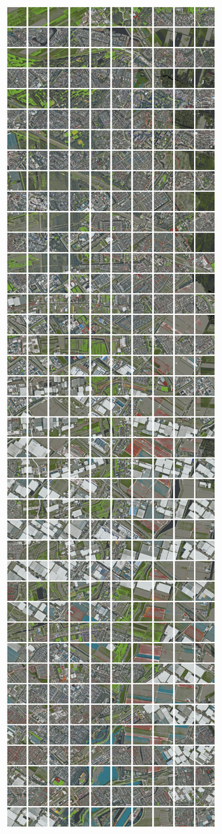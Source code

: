 <html>
<div>
<img src="https://github.com/HakkaTjakka/NL_TILE_MAP/blob/main/18/610/-1048/r.6100.-10480.png" height="44" width="44">
<img src="https://github.com/HakkaTjakka/NL_TILE_MAP/blob/main/18/610/-1048/r.6101.-10480.png" height="44" width="44">
<img src="https://github.com/HakkaTjakka/NL_TILE_MAP/blob/main/18/610/-1048/r.6102.-10480.png" height="44" width="44">
<img src="https://github.com/HakkaTjakka/NL_TILE_MAP/blob/main/18/610/-1048/r.6103.-10480.png" height="44" width="44">
<img src="https://github.com/HakkaTjakka/NL_TILE_MAP/blob/main/18/610/-1048/r.6104.-10480.png" height="44" width="44">
<img src="https://github.com/HakkaTjakka/NL_TILE_MAP/blob/main/18/610/-1048/r.6105.-10480.png" height="44" width="44">
<img src="https://github.com/HakkaTjakka/NL_TILE_MAP/blob/main/18/610/-1048/r.6106.-10480.png" height="44" width="44">
<img src="https://github.com/HakkaTjakka/NL_TILE_MAP/blob/main/18/610/-1048/r.6107.-10480.png" height="44" width="44">
<img src="https://github.com/HakkaTjakka/NL_TILE_MAP/blob/main/18/610/-1048/r.6108.-10480.png" height="44" width="44">
<img src="https://github.com/HakkaTjakka/NL_TILE_MAP/blob/main/18/610/-1048/r.6109.-10480.png" height="44" width="44">
<img src="https://github.com/HakkaTjakka/NL_TILE_MAP/blob/main/18/611/-1048/r.6110.-10480.png" height="44" width="44">
<img src="https://github.com/HakkaTjakka/NL_TILE_MAP/blob/main/18/611/-1048/r.6111.-10480.png" height="44" width="44">
<img src="https://github.com/HakkaTjakka/NL_TILE_MAP/blob/main/18/611/-1048/r.6112.-10480.png" height="44" width="44">
<img src="https://github.com/HakkaTjakka/NL_TILE_MAP/blob/main/18/611/-1048/r.6113.-10480.png" height="44" width="44">
<img src="https://github.com/HakkaTjakka/NL_TILE_MAP/blob/main/18/611/-1048/r.6114.-10480.png" height="44" width="44">
<img src="https://github.com/HakkaTjakka/NL_TILE_MAP/blob/main/18/611/-1048/r.6115.-10480.png" height="44" width="44">
<img src="https://github.com/HakkaTjakka/NL_TILE_MAP/blob/main/18/611/-1048/r.6116.-10480.png" height="44" width="44">
<img src="https://github.com/HakkaTjakka/NL_TILE_MAP/blob/main/18/611/-1048/r.6117.-10480.png" height="44" width="44">
<img src="https://github.com/HakkaTjakka/NL_TILE_MAP/blob/main/18/611/-1048/r.6118.-10480.png" height="44" width="44">
<img src="https://github.com/HakkaTjakka/NL_TILE_MAP/blob/main/18/611/-1048/r.6119.-10480.png" height="44" width="44">
<br>
<img src="https://github.com/HakkaTjakka/NL_TILE_MAP/blob/main/18/610/-1048/r.6100.-10479.png" height="44" width="44">
<img src="https://github.com/HakkaTjakka/NL_TILE_MAP/blob/main/18/610/-1048/r.6101.-10479.png" height="44" width="44">
<img src="https://github.com/HakkaTjakka/NL_TILE_MAP/blob/main/18/610/-1048/r.6102.-10479.png" height="44" width="44">
<img src="https://github.com/HakkaTjakka/NL_TILE_MAP/blob/main/18/610/-1048/r.6103.-10479.png" height="44" width="44">
<img src="https://github.com/HakkaTjakka/NL_TILE_MAP/blob/main/18/610/-1048/r.6104.-10479.png" height="44" width="44">
<img src="https://github.com/HakkaTjakka/NL_TILE_MAP/blob/main/18/610/-1048/r.6105.-10479.png" height="44" width="44">
<img src="https://github.com/HakkaTjakka/NL_TILE_MAP/blob/main/18/610/-1048/r.6106.-10479.png" height="44" width="44">
<img src="https://github.com/HakkaTjakka/NL_TILE_MAP/blob/main/18/610/-1048/r.6107.-10479.png" height="44" width="44">
<img src="https://github.com/HakkaTjakka/NL_TILE_MAP/blob/main/18/610/-1048/r.6108.-10479.png" height="44" width="44">
<img src="https://github.com/HakkaTjakka/NL_TILE_MAP/blob/main/18/610/-1048/r.6109.-10479.png" height="44" width="44">
<img src="https://github.com/HakkaTjakka/NL_TILE_MAP/blob/main/18/611/-1048/r.6110.-10479.png" height="44" width="44">
<img src="https://github.com/HakkaTjakka/NL_TILE_MAP/blob/main/18/611/-1048/r.6111.-10479.png" height="44" width="44">
<img src="https://github.com/HakkaTjakka/NL_TILE_MAP/blob/main/18/611/-1048/r.6112.-10479.png" height="44" width="44">
<img src="https://github.com/HakkaTjakka/NL_TILE_MAP/blob/main/18/611/-1048/r.6113.-10479.png" height="44" width="44">
<img src="https://github.com/HakkaTjakka/NL_TILE_MAP/blob/main/18/611/-1048/r.6114.-10479.png" height="44" width="44">
<img src="https://github.com/HakkaTjakka/NL_TILE_MAP/blob/main/18/611/-1048/r.6115.-10479.png" height="44" width="44">
<img src="https://github.com/HakkaTjakka/NL_TILE_MAP/blob/main/18/611/-1048/r.6116.-10479.png" height="44" width="44">
<img src="https://github.com/HakkaTjakka/NL_TILE_MAP/blob/main/18/611/-1048/r.6117.-10479.png" height="44" width="44">
<img src="https://github.com/HakkaTjakka/NL_TILE_MAP/blob/main/18/611/-1048/r.6118.-10479.png" height="44" width="44">
<img src="https://github.com/HakkaTjakka/NL_TILE_MAP/blob/main/18/611/-1048/r.6119.-10479.png" height="44" width="44">
<br>
<img src="https://github.com/HakkaTjakka/NL_TILE_MAP/blob/main/18/610/-1048/r.6100.-10478.png" height="44" width="44">
<img src="https://github.com/HakkaTjakka/NL_TILE_MAP/blob/main/18/610/-1048/r.6101.-10478.png" height="44" width="44">
<img src="https://github.com/HakkaTjakka/NL_TILE_MAP/blob/main/18/610/-1048/r.6102.-10478.png" height="44" width="44">
<img src="https://github.com/HakkaTjakka/NL_TILE_MAP/blob/main/18/610/-1048/r.6103.-10478.png" height="44" width="44">
<img src="https://github.com/HakkaTjakka/NL_TILE_MAP/blob/main/18/610/-1048/r.6104.-10478.png" height="44" width="44">
<img src="https://github.com/HakkaTjakka/NL_TILE_MAP/blob/main/18/610/-1048/r.6105.-10478.png" height="44" width="44">
<img src="https://github.com/HakkaTjakka/NL_TILE_MAP/blob/main/18/610/-1048/r.6106.-10478.png" height="44" width="44">
<img src="https://github.com/HakkaTjakka/NL_TILE_MAP/blob/main/18/610/-1048/r.6107.-10478.png" height="44" width="44">
<img src="https://github.com/HakkaTjakka/NL_TILE_MAP/blob/main/18/610/-1048/r.6108.-10478.png" height="44" width="44">
<img src="https://github.com/HakkaTjakka/NL_TILE_MAP/blob/main/18/610/-1048/r.6109.-10478.png" height="44" width="44">
<img src="https://github.com/HakkaTjakka/NL_TILE_MAP/blob/main/18/611/-1048/r.6110.-10478.png" height="44" width="44">
<img src="https://github.com/HakkaTjakka/NL_TILE_MAP/blob/main/18/611/-1048/r.6111.-10478.png" height="44" width="44">
<img src="https://github.com/HakkaTjakka/NL_TILE_MAP/blob/main/18/611/-1048/r.6112.-10478.png" height="44" width="44">
<img src="https://github.com/HakkaTjakka/NL_TILE_MAP/blob/main/18/611/-1048/r.6113.-10478.png" height="44" width="44">
<img src="https://github.com/HakkaTjakka/NL_TILE_MAP/blob/main/18/611/-1048/r.6114.-10478.png" height="44" width="44">
<img src="https://github.com/HakkaTjakka/NL_TILE_MAP/blob/main/18/611/-1048/r.6115.-10478.png" height="44" width="44">
<img src="https://github.com/HakkaTjakka/NL_TILE_MAP/blob/main/18/611/-1048/r.6116.-10478.png" height="44" width="44">
<img src="https://github.com/HakkaTjakka/NL_TILE_MAP/blob/main/18/611/-1048/r.6117.-10478.png" height="44" width="44">
<img src="https://github.com/HakkaTjakka/NL_TILE_MAP/blob/main/18/611/-1048/r.6118.-10478.png" height="44" width="44">
<img src="https://github.com/HakkaTjakka/NL_TILE_MAP/blob/main/18/611/-1048/r.6119.-10478.png" height="44" width="44">
<br>
<img src="https://github.com/HakkaTjakka/NL_TILE_MAP/blob/main/18/610/-1048/r.6100.-10477.png" height="44" width="44">
<img src="https://github.com/HakkaTjakka/NL_TILE_MAP/blob/main/18/610/-1048/r.6101.-10477.png" height="44" width="44">
<img src="https://github.com/HakkaTjakka/NL_TILE_MAP/blob/main/18/610/-1048/r.6102.-10477.png" height="44" width="44">
<img src="https://github.com/HakkaTjakka/NL_TILE_MAP/blob/main/18/610/-1048/r.6103.-10477.png" height="44" width="44">
<img src="https://github.com/HakkaTjakka/NL_TILE_MAP/blob/main/18/610/-1048/r.6104.-10477.png" height="44" width="44">
<img src="https://github.com/HakkaTjakka/NL_TILE_MAP/blob/main/18/610/-1048/r.6105.-10477.png" height="44" width="44">
<img src="https://github.com/HakkaTjakka/NL_TILE_MAP/blob/main/18/610/-1048/r.6106.-10477.png" height="44" width="44">
<img src="https://github.com/HakkaTjakka/NL_TILE_MAP/blob/main/18/610/-1048/r.6107.-10477.png" height="44" width="44">
<img src="https://github.com/HakkaTjakka/NL_TILE_MAP/blob/main/18/610/-1048/r.6108.-10477.png" height="44" width="44">
<img src="https://github.com/HakkaTjakka/NL_TILE_MAP/blob/main/18/610/-1048/r.6109.-10477.png" height="44" width="44">
<img src="https://github.com/HakkaTjakka/NL_TILE_MAP/blob/main/18/611/-1048/r.6110.-10477.png" height="44" width="44">
<img src="https://github.com/HakkaTjakka/NL_TILE_MAP/blob/main/18/611/-1048/r.6111.-10477.png" height="44" width="44">
<img src="https://github.com/HakkaTjakka/NL_TILE_MAP/blob/main/18/611/-1048/r.6112.-10477.png" height="44" width="44">
<img src="https://github.com/HakkaTjakka/NL_TILE_MAP/blob/main/18/611/-1048/r.6113.-10477.png" height="44" width="44">
<img src="https://github.com/HakkaTjakka/NL_TILE_MAP/blob/main/18/611/-1048/r.6114.-10477.png" height="44" width="44">
<img src="https://github.com/HakkaTjakka/NL_TILE_MAP/blob/main/18/611/-1048/r.6115.-10477.png" height="44" width="44">
<img src="https://github.com/HakkaTjakka/NL_TILE_MAP/blob/main/18/611/-1048/r.6116.-10477.png" height="44" width="44">
<img src="https://github.com/HakkaTjakka/NL_TILE_MAP/blob/main/18/611/-1048/r.6117.-10477.png" height="44" width="44">
<img src="https://github.com/HakkaTjakka/NL_TILE_MAP/blob/main/18/611/-1048/r.6118.-10477.png" height="44" width="44">
<img src="https://github.com/HakkaTjakka/NL_TILE_MAP/blob/main/18/611/-1048/r.6119.-10477.png" height="44" width="44">
<br>
<img src="https://github.com/HakkaTjakka/NL_TILE_MAP/blob/main/18/610/-1048/r.6100.-10476.png" height="44" width="44">
<img src="https://github.com/HakkaTjakka/NL_TILE_MAP/blob/main/18/610/-1048/r.6101.-10476.png" height="44" width="44">
<img src="https://github.com/HakkaTjakka/NL_TILE_MAP/blob/main/18/610/-1048/r.6102.-10476.png" height="44" width="44">
<img src="https://github.com/HakkaTjakka/NL_TILE_MAP/blob/main/18/610/-1048/r.6103.-10476.png" height="44" width="44">
<img src="https://github.com/HakkaTjakka/NL_TILE_MAP/blob/main/18/610/-1048/r.6104.-10476.png" height="44" width="44">
<img src="https://github.com/HakkaTjakka/NL_TILE_MAP/blob/main/18/610/-1048/r.6105.-10476.png" height="44" width="44">
<img src="https://github.com/HakkaTjakka/NL_TILE_MAP/blob/main/18/610/-1048/r.6106.-10476.png" height="44" width="44">
<img src="https://github.com/HakkaTjakka/NL_TILE_MAP/blob/main/18/610/-1048/r.6107.-10476.png" height="44" width="44">
<img src="https://github.com/HakkaTjakka/NL_TILE_MAP/blob/main/18/610/-1048/r.6108.-10476.png" height="44" width="44">
<img src="https://github.com/HakkaTjakka/NL_TILE_MAP/blob/main/18/610/-1048/r.6109.-10476.png" height="44" width="44">
<img src="https://github.com/HakkaTjakka/NL_TILE_MAP/blob/main/18/611/-1048/r.6110.-10476.png" height="44" width="44">
<img src="https://github.com/HakkaTjakka/NL_TILE_MAP/blob/main/18/611/-1048/r.6111.-10476.png" height="44" width="44">
<img src="https://github.com/HakkaTjakka/NL_TILE_MAP/blob/main/18/611/-1048/r.6112.-10476.png" height="44" width="44">
<img src="https://github.com/HakkaTjakka/NL_TILE_MAP/blob/main/18/611/-1048/r.6113.-10476.png" height="44" width="44">
<img src="https://github.com/HakkaTjakka/NL_TILE_MAP/blob/main/18/611/-1048/r.6114.-10476.png" height="44" width="44">
<img src="https://github.com/HakkaTjakka/NL_TILE_MAP/blob/main/18/611/-1048/r.6115.-10476.png" height="44" width="44">
<img src="https://github.com/HakkaTjakka/NL_TILE_MAP/blob/main/18/611/-1048/r.6116.-10476.png" height="44" width="44">
<img src="https://github.com/HakkaTjakka/NL_TILE_MAP/blob/main/18/611/-1048/r.6117.-10476.png" height="44" width="44">
<img src="https://github.com/HakkaTjakka/NL_TILE_MAP/blob/main/18/611/-1048/r.6118.-10476.png" height="44" width="44">
<img src="https://github.com/HakkaTjakka/NL_TILE_MAP/blob/main/18/611/-1048/r.6119.-10476.png" height="44" width="44">
<br>
<img src="https://github.com/HakkaTjakka/NL_TILE_MAP/blob/main/18/610/-1048/r.6100.-10475.png" height="44" width="44">
<img src="https://github.com/HakkaTjakka/NL_TILE_MAP/blob/main/18/610/-1048/r.6101.-10475.png" height="44" width="44">
<img src="https://github.com/HakkaTjakka/NL_TILE_MAP/blob/main/18/610/-1048/r.6102.-10475.png" height="44" width="44">
<img src="https://github.com/HakkaTjakka/NL_TILE_MAP/blob/main/18/610/-1048/r.6103.-10475.png" height="44" width="44">
<img src="https://github.com/HakkaTjakka/NL_TILE_MAP/blob/main/18/610/-1048/r.6104.-10475.png" height="44" width="44">
<img src="https://github.com/HakkaTjakka/NL_TILE_MAP/blob/main/18/610/-1048/r.6105.-10475.png" height="44" width="44">
<img src="https://github.com/HakkaTjakka/NL_TILE_MAP/blob/main/18/610/-1048/r.6106.-10475.png" height="44" width="44">
<img src="https://github.com/HakkaTjakka/NL_TILE_MAP/blob/main/18/610/-1048/r.6107.-10475.png" height="44" width="44">
<img src="https://github.com/HakkaTjakka/NL_TILE_MAP/blob/main/18/610/-1048/r.6108.-10475.png" height="44" width="44">
<img src="https://github.com/HakkaTjakka/NL_TILE_MAP/blob/main/18/610/-1048/r.6109.-10475.png" height="44" width="44">
<img src="https://github.com/HakkaTjakka/NL_TILE_MAP/blob/main/18/611/-1048/r.6110.-10475.png" height="44" width="44">
<img src="https://github.com/HakkaTjakka/NL_TILE_MAP/blob/main/18/611/-1048/r.6111.-10475.png" height="44" width="44">
<img src="https://github.com/HakkaTjakka/NL_TILE_MAP/blob/main/18/611/-1048/r.6112.-10475.png" height="44" width="44">
<img src="https://github.com/HakkaTjakka/NL_TILE_MAP/blob/main/18/611/-1048/r.6113.-10475.png" height="44" width="44">
<img src="https://github.com/HakkaTjakka/NL_TILE_MAP/blob/main/18/611/-1048/r.6114.-10475.png" height="44" width="44">
<img src="https://github.com/HakkaTjakka/NL_TILE_MAP/blob/main/18/611/-1048/r.6115.-10475.png" height="44" width="44">
<img src="https://github.com/HakkaTjakka/NL_TILE_MAP/blob/main/18/611/-1048/r.6116.-10475.png" height="44" width="44">
<img src="https://github.com/HakkaTjakka/NL_TILE_MAP/blob/main/18/611/-1048/r.6117.-10475.png" height="44" width="44">
<img src="https://github.com/HakkaTjakka/NL_TILE_MAP/blob/main/18/611/-1048/r.6118.-10475.png" height="44" width="44">
<img src="https://github.com/HakkaTjakka/NL_TILE_MAP/blob/main/18/611/-1048/r.6119.-10475.png" height="44" width="44">
<br>
<img src="https://github.com/HakkaTjakka/NL_TILE_MAP/blob/main/18/610/-1048/r.6100.-10474.png" height="44" width="44">
<img src="https://github.com/HakkaTjakka/NL_TILE_MAP/blob/main/18/610/-1048/r.6101.-10474.png" height="44" width="44">
<img src="https://github.com/HakkaTjakka/NL_TILE_MAP/blob/main/18/610/-1048/r.6102.-10474.png" height="44" width="44">
<img src="https://github.com/HakkaTjakka/NL_TILE_MAP/blob/main/18/610/-1048/r.6103.-10474.png" height="44" width="44">
<img src="https://github.com/HakkaTjakka/NL_TILE_MAP/blob/main/18/610/-1048/r.6104.-10474.png" height="44" width="44">
<img src="https://github.com/HakkaTjakka/NL_TILE_MAP/blob/main/18/610/-1048/r.6105.-10474.png" height="44" width="44">
<img src="https://github.com/HakkaTjakka/NL_TILE_MAP/blob/main/18/610/-1048/r.6106.-10474.png" height="44" width="44">
<img src="https://github.com/HakkaTjakka/NL_TILE_MAP/blob/main/18/610/-1048/r.6107.-10474.png" height="44" width="44">
<img src="https://github.com/HakkaTjakka/NL_TILE_MAP/blob/main/18/610/-1048/r.6108.-10474.png" height="44" width="44">
<img src="https://github.com/HakkaTjakka/NL_TILE_MAP/blob/main/18/610/-1048/r.6109.-10474.png" height="44" width="44">
<img src="https://github.com/HakkaTjakka/NL_TILE_MAP/blob/main/18/611/-1048/r.6110.-10474.png" height="44" width="44">
<img src="https://github.com/HakkaTjakka/NL_TILE_MAP/blob/main/18/611/-1048/r.6111.-10474.png" height="44" width="44">
<img src="https://github.com/HakkaTjakka/NL_TILE_MAP/blob/main/18/611/-1048/r.6112.-10474.png" height="44" width="44">
<img src="https://github.com/HakkaTjakka/NL_TILE_MAP/blob/main/18/611/-1048/r.6113.-10474.png" height="44" width="44">
<img src="https://github.com/HakkaTjakka/NL_TILE_MAP/blob/main/18/611/-1048/r.6114.-10474.png" height="44" width="44">
<img src="https://github.com/HakkaTjakka/NL_TILE_MAP/blob/main/18/611/-1048/r.6115.-10474.png" height="44" width="44">
<img src="https://github.com/HakkaTjakka/NL_TILE_MAP/blob/main/18/611/-1048/r.6116.-10474.png" height="44" width="44">
<img src="https://github.com/HakkaTjakka/NL_TILE_MAP/blob/main/18/611/-1048/r.6117.-10474.png" height="44" width="44">
<img src="https://github.com/HakkaTjakka/NL_TILE_MAP/blob/main/18/611/-1048/r.6118.-10474.png" height="44" width="44">
<img src="https://github.com/HakkaTjakka/NL_TILE_MAP/blob/main/18/611/-1048/r.6119.-10474.png" height="44" width="44">
<br>
<img src="https://github.com/HakkaTjakka/NL_TILE_MAP/blob/main/18/610/-1048/r.6100.-10473.png" height="44" width="44">
<img src="https://github.com/HakkaTjakka/NL_TILE_MAP/blob/main/18/610/-1048/r.6101.-10473.png" height="44" width="44">
<img src="https://github.com/HakkaTjakka/NL_TILE_MAP/blob/main/18/610/-1048/r.6102.-10473.png" height="44" width="44">
<img src="https://github.com/HakkaTjakka/NL_TILE_MAP/blob/main/18/610/-1048/r.6103.-10473.png" height="44" width="44">
<img src="https://github.com/HakkaTjakka/NL_TILE_MAP/blob/main/18/610/-1048/r.6104.-10473.png" height="44" width="44">
<img src="https://github.com/HakkaTjakka/NL_TILE_MAP/blob/main/18/610/-1048/r.6105.-10473.png" height="44" width="44">
<img src="https://github.com/HakkaTjakka/NL_TILE_MAP/blob/main/18/610/-1048/r.6106.-10473.png" height="44" width="44">
<img src="https://github.com/HakkaTjakka/NL_TILE_MAP/blob/main/18/610/-1048/r.6107.-10473.png" height="44" width="44">
<img src="https://github.com/HakkaTjakka/NL_TILE_MAP/blob/main/18/610/-1048/r.6108.-10473.png" height="44" width="44">
<img src="https://github.com/HakkaTjakka/NL_TILE_MAP/blob/main/18/610/-1048/r.6109.-10473.png" height="44" width="44">
<img src="https://github.com/HakkaTjakka/NL_TILE_MAP/blob/main/18/611/-1048/r.6110.-10473.png" height="44" width="44">
<img src="https://github.com/HakkaTjakka/NL_TILE_MAP/blob/main/18/611/-1048/r.6111.-10473.png" height="44" width="44">
<img src="https://github.com/HakkaTjakka/NL_TILE_MAP/blob/main/18/611/-1048/r.6112.-10473.png" height="44" width="44">
<img src="https://github.com/HakkaTjakka/NL_TILE_MAP/blob/main/18/611/-1048/r.6113.-10473.png" height="44" width="44">
<img src="https://github.com/HakkaTjakka/NL_TILE_MAP/blob/main/18/611/-1048/r.6114.-10473.png" height="44" width="44">
<img src="https://github.com/HakkaTjakka/NL_TILE_MAP/blob/main/18/611/-1048/r.6115.-10473.png" height="44" width="44">
<img src="https://github.com/HakkaTjakka/NL_TILE_MAP/blob/main/18/611/-1048/r.6116.-10473.png" height="44" width="44">
<img src="https://github.com/HakkaTjakka/NL_TILE_MAP/blob/main/18/611/-1048/r.6117.-10473.png" height="44" width="44">
<img src="https://github.com/HakkaTjakka/NL_TILE_MAP/blob/main/18/611/-1048/r.6118.-10473.png" height="44" width="44">
<img src="https://github.com/HakkaTjakka/NL_TILE_MAP/blob/main/18/611/-1048/r.6119.-10473.png" height="44" width="44">
<br>
<img src="https://github.com/HakkaTjakka/NL_TILE_MAP/blob/main/18/610/-1048/r.6100.-10472.png" height="44" width="44">
<img src="https://github.com/HakkaTjakka/NL_TILE_MAP/blob/main/18/610/-1048/r.6101.-10472.png" height="44" width="44">
<img src="https://github.com/HakkaTjakka/NL_TILE_MAP/blob/main/18/610/-1048/r.6102.-10472.png" height="44" width="44">
<img src="https://github.com/HakkaTjakka/NL_TILE_MAP/blob/main/18/610/-1048/r.6103.-10472.png" height="44" width="44">
<img src="https://github.com/HakkaTjakka/NL_TILE_MAP/blob/main/18/610/-1048/r.6104.-10472.png" height="44" width="44">
<img src="https://github.com/HakkaTjakka/NL_TILE_MAP/blob/main/18/610/-1048/r.6105.-10472.png" height="44" width="44">
<img src="https://github.com/HakkaTjakka/NL_TILE_MAP/blob/main/18/610/-1048/r.6106.-10472.png" height="44" width="44">
<img src="https://github.com/HakkaTjakka/NL_TILE_MAP/blob/main/18/610/-1048/r.6107.-10472.png" height="44" width="44">
<img src="https://github.com/HakkaTjakka/NL_TILE_MAP/blob/main/18/610/-1048/r.6108.-10472.png" height="44" width="44">
<img src="https://github.com/HakkaTjakka/NL_TILE_MAP/blob/main/18/610/-1048/r.6109.-10472.png" height="44" width="44">
<img src="https://github.com/HakkaTjakka/NL_TILE_MAP/blob/main/18/611/-1048/r.6110.-10472.png" height="44" width="44">
<img src="https://github.com/HakkaTjakka/NL_TILE_MAP/blob/main/18/611/-1048/r.6111.-10472.png" height="44" width="44">
<img src="https://github.com/HakkaTjakka/NL_TILE_MAP/blob/main/18/611/-1048/r.6112.-10472.png" height="44" width="44">
<img src="https://github.com/HakkaTjakka/NL_TILE_MAP/blob/main/18/611/-1048/r.6113.-10472.png" height="44" width="44">
<img src="https://github.com/HakkaTjakka/NL_TILE_MAP/blob/main/18/611/-1048/r.6114.-10472.png" height="44" width="44">
<img src="https://github.com/HakkaTjakka/NL_TILE_MAP/blob/main/18/611/-1048/r.6115.-10472.png" height="44" width="44">
<img src="https://github.com/HakkaTjakka/NL_TILE_MAP/blob/main/18/611/-1048/r.6116.-10472.png" height="44" width="44">
<img src="https://github.com/HakkaTjakka/NL_TILE_MAP/blob/main/18/611/-1048/r.6117.-10472.png" height="44" width="44">
<img src="https://github.com/HakkaTjakka/NL_TILE_MAP/blob/main/18/611/-1048/r.6118.-10472.png" height="44" width="44">
<img src="https://github.com/HakkaTjakka/NL_TILE_MAP/blob/main/18/611/-1048/r.6119.-10472.png" height="44" width="44">
<br>
<img src="https://github.com/HakkaTjakka/NL_TILE_MAP/blob/main/18/610/-1048/r.6100.-10471.png" height="44" width="44">
<img src="https://github.com/HakkaTjakka/NL_TILE_MAP/blob/main/18/610/-1048/r.6101.-10471.png" height="44" width="44">
<img src="https://github.com/HakkaTjakka/NL_TILE_MAP/blob/main/18/610/-1048/r.6102.-10471.png" height="44" width="44">
<img src="https://github.com/HakkaTjakka/NL_TILE_MAP/blob/main/18/610/-1048/r.6103.-10471.png" height="44" width="44">
<img src="https://github.com/HakkaTjakka/NL_TILE_MAP/blob/main/18/610/-1048/r.6104.-10471.png" height="44" width="44">
<img src="https://github.com/HakkaTjakka/NL_TILE_MAP/blob/main/18/610/-1048/r.6105.-10471.png" height="44" width="44">
<img src="https://github.com/HakkaTjakka/NL_TILE_MAP/blob/main/18/610/-1048/r.6106.-10471.png" height="44" width="44">
<img src="https://github.com/HakkaTjakka/NL_TILE_MAP/blob/main/18/610/-1048/r.6107.-10471.png" height="44" width="44">
<img src="https://github.com/HakkaTjakka/NL_TILE_MAP/blob/main/18/610/-1048/r.6108.-10471.png" height="44" width="44">
<img src="https://github.com/HakkaTjakka/NL_TILE_MAP/blob/main/18/610/-1048/r.6109.-10471.png" height="44" width="44">
<img src="https://github.com/HakkaTjakka/NL_TILE_MAP/blob/main/18/611/-1048/r.6110.-10471.png" height="44" width="44">
<img src="https://github.com/HakkaTjakka/NL_TILE_MAP/blob/main/18/611/-1048/r.6111.-10471.png" height="44" width="44">
<img src="https://github.com/HakkaTjakka/NL_TILE_MAP/blob/main/18/611/-1048/r.6112.-10471.png" height="44" width="44">
<img src="https://github.com/HakkaTjakka/NL_TILE_MAP/blob/main/18/611/-1048/r.6113.-10471.png" height="44" width="44">
<img src="https://github.com/HakkaTjakka/NL_TILE_MAP/blob/main/18/611/-1048/r.6114.-10471.png" height="44" width="44">
<img src="https://github.com/HakkaTjakka/NL_TILE_MAP/blob/main/18/611/-1048/r.6115.-10471.png" height="44" width="44">
<img src="https://github.com/HakkaTjakka/NL_TILE_MAP/blob/main/18/611/-1048/r.6116.-10471.png" height="44" width="44">
<img src="https://github.com/HakkaTjakka/NL_TILE_MAP/blob/main/18/611/-1048/r.6117.-10471.png" height="44" width="44">
<img src="https://github.com/HakkaTjakka/NL_TILE_MAP/blob/main/18/611/-1048/r.6118.-10471.png" height="44" width="44">
<img src="https://github.com/HakkaTjakka/NL_TILE_MAP/blob/main/18/611/-1048/r.6119.-10471.png" height="44" width="44">
<br>
<img src="https://github.com/HakkaTjakka/NL_TILE_MAP/blob/main/18/610/-1047/r.6100.-10470.png" height="44" width="44">
<img src="https://github.com/HakkaTjakka/NL_TILE_MAP/blob/main/18/610/-1047/r.6101.-10470.png" height="44" width="44">
<img src="https://github.com/HakkaTjakka/NL_TILE_MAP/blob/main/18/610/-1047/r.6102.-10470.png" height="44" width="44">
<img src="https://github.com/HakkaTjakka/NL_TILE_MAP/blob/main/18/610/-1047/r.6103.-10470.png" height="44" width="44">
<img src="https://github.com/HakkaTjakka/NL_TILE_MAP/blob/main/18/610/-1047/r.6104.-10470.png" height="44" width="44">
<img src="https://github.com/HakkaTjakka/NL_TILE_MAP/blob/main/18/610/-1047/r.6105.-10470.png" height="44" width="44">
<img src="https://github.com/HakkaTjakka/NL_TILE_MAP/blob/main/18/610/-1047/r.6106.-10470.png" height="44" width="44">
<img src="https://github.com/HakkaTjakka/NL_TILE_MAP/blob/main/18/610/-1047/r.6107.-10470.png" height="44" width="44">
<img src="https://github.com/HakkaTjakka/NL_TILE_MAP/blob/main/18/610/-1047/r.6108.-10470.png" height="44" width="44">
<img src="https://github.com/HakkaTjakka/NL_TILE_MAP/blob/main/18/610/-1047/r.6109.-10470.png" height="44" width="44">
<img src="https://github.com/HakkaTjakka/NL_TILE_MAP/blob/main/18/611/-1047/r.6110.-10470.png" height="44" width="44">
<img src="https://github.com/HakkaTjakka/NL_TILE_MAP/blob/main/18/611/-1047/r.6111.-10470.png" height="44" width="44">
<img src="https://github.com/HakkaTjakka/NL_TILE_MAP/blob/main/18/611/-1047/r.6112.-10470.png" height="44" width="44">
<img src="https://github.com/HakkaTjakka/NL_TILE_MAP/blob/main/18/611/-1047/r.6113.-10470.png" height="44" width="44">
<img src="https://github.com/HakkaTjakka/NL_TILE_MAP/blob/main/18/611/-1047/r.6114.-10470.png" height="44" width="44">
<img src="https://github.com/HakkaTjakka/NL_TILE_MAP/blob/main/18/611/-1047/r.6115.-10470.png" height="44" width="44">
<img src="https://github.com/HakkaTjakka/NL_TILE_MAP/blob/main/18/611/-1047/r.6116.-10470.png" height="44" width="44">
<img src="https://github.com/HakkaTjakka/NL_TILE_MAP/blob/main/18/611/-1047/r.6117.-10470.png" height="44" width="44">
<img src="https://github.com/HakkaTjakka/NL_TILE_MAP/blob/main/18/611/-1047/r.6118.-10470.png" height="44" width="44">
<img src="https://github.com/HakkaTjakka/NL_TILE_MAP/blob/main/18/611/-1047/r.6119.-10470.png" height="44" width="44">
<br>
<img src="https://github.com/HakkaTjakka/NL_TILE_MAP/blob/main/18/610/-1047/r.6100.-10469.png" height="44" width="44">
<img src="https://github.com/HakkaTjakka/NL_TILE_MAP/blob/main/18/610/-1047/r.6101.-10469.png" height="44" width="44">
<img src="https://github.com/HakkaTjakka/NL_TILE_MAP/blob/main/18/610/-1047/r.6102.-10469.png" height="44" width="44">
<img src="https://github.com/HakkaTjakka/NL_TILE_MAP/blob/main/18/610/-1047/r.6103.-10469.png" height="44" width="44">
<img src="https://github.com/HakkaTjakka/NL_TILE_MAP/blob/main/18/610/-1047/r.6104.-10469.png" height="44" width="44">
<img src="https://github.com/HakkaTjakka/NL_TILE_MAP/blob/main/18/610/-1047/r.6105.-10469.png" height="44" width="44">
<img src="https://github.com/HakkaTjakka/NL_TILE_MAP/blob/main/18/610/-1047/r.6106.-10469.png" height="44" width="44">
<img src="https://github.com/HakkaTjakka/NL_TILE_MAP/blob/main/18/610/-1047/r.6107.-10469.png" height="44" width="44">
<img src="https://github.com/HakkaTjakka/NL_TILE_MAP/blob/main/18/610/-1047/r.6108.-10469.png" height="44" width="44">
<img src="https://github.com/HakkaTjakka/NL_TILE_MAP/blob/main/18/610/-1047/r.6109.-10469.png" height="44" width="44">
<img src="https://github.com/HakkaTjakka/NL_TILE_MAP/blob/main/18/611/-1047/r.6110.-10469.png" height="44" width="44">
<img src="https://github.com/HakkaTjakka/NL_TILE_MAP/blob/main/18/611/-1047/r.6111.-10469.png" height="44" width="44">
<img src="https://github.com/HakkaTjakka/NL_TILE_MAP/blob/main/18/611/-1047/r.6112.-10469.png" height="44" width="44">
<img src="https://github.com/HakkaTjakka/NL_TILE_MAP/blob/main/18/611/-1047/r.6113.-10469.png" height="44" width="44">
<img src="https://github.com/HakkaTjakka/NL_TILE_MAP/blob/main/18/611/-1047/r.6114.-10469.png" height="44" width="44">
<img src="https://github.com/HakkaTjakka/NL_TILE_MAP/blob/main/18/611/-1047/r.6115.-10469.png" height="44" width="44">
<img src="https://github.com/HakkaTjakka/NL_TILE_MAP/blob/main/18/611/-1047/r.6116.-10469.png" height="44" width="44">
<img src="https://github.com/HakkaTjakka/NL_TILE_MAP/blob/main/18/611/-1047/r.6117.-10469.png" height="44" width="44">
<img src="https://github.com/HakkaTjakka/NL_TILE_MAP/blob/main/18/611/-1047/r.6118.-10469.png" height="44" width="44">
<img src="https://github.com/HakkaTjakka/NL_TILE_MAP/blob/main/18/611/-1047/r.6119.-10469.png" height="44" width="44">
<br>
<img src="https://github.com/HakkaTjakka/NL_TILE_MAP/blob/main/18/610/-1047/r.6100.-10468.png" height="44" width="44">
<img src="https://github.com/HakkaTjakka/NL_TILE_MAP/blob/main/18/610/-1047/r.6101.-10468.png" height="44" width="44">
<img src="https://github.com/HakkaTjakka/NL_TILE_MAP/blob/main/18/610/-1047/r.6102.-10468.png" height="44" width="44">
<img src="https://github.com/HakkaTjakka/NL_TILE_MAP/blob/main/18/610/-1047/r.6103.-10468.png" height="44" width="44">
<img src="https://github.com/HakkaTjakka/NL_TILE_MAP/blob/main/18/610/-1047/r.6104.-10468.png" height="44" width="44">
<img src="https://github.com/HakkaTjakka/NL_TILE_MAP/blob/main/18/610/-1047/r.6105.-10468.png" height="44" width="44">
<img src="https://github.com/HakkaTjakka/NL_TILE_MAP/blob/main/18/610/-1047/r.6106.-10468.png" height="44" width="44">
<img src="https://github.com/HakkaTjakka/NL_TILE_MAP/blob/main/18/610/-1047/r.6107.-10468.png" height="44" width="44">
<img src="https://github.com/HakkaTjakka/NL_TILE_MAP/blob/main/18/610/-1047/r.6108.-10468.png" height="44" width="44">
<img src="https://github.com/HakkaTjakka/NL_TILE_MAP/blob/main/18/610/-1047/r.6109.-10468.png" height="44" width="44">
<img src="https://github.com/HakkaTjakka/NL_TILE_MAP/blob/main/18/611/-1047/r.6110.-10468.png" height="44" width="44">
<img src="https://github.com/HakkaTjakka/NL_TILE_MAP/blob/main/18/611/-1047/r.6111.-10468.png" height="44" width="44">
<img src="https://github.com/HakkaTjakka/NL_TILE_MAP/blob/main/18/611/-1047/r.6112.-10468.png" height="44" width="44">
<img src="https://github.com/HakkaTjakka/NL_TILE_MAP/blob/main/18/611/-1047/r.6113.-10468.png" height="44" width="44">
<img src="https://github.com/HakkaTjakka/NL_TILE_MAP/blob/main/18/611/-1047/r.6114.-10468.png" height="44" width="44">
<img src="https://github.com/HakkaTjakka/NL_TILE_MAP/blob/main/18/611/-1047/r.6115.-10468.png" height="44" width="44">
<img src="https://github.com/HakkaTjakka/NL_TILE_MAP/blob/main/18/611/-1047/r.6116.-10468.png" height="44" width="44">
<img src="https://github.com/HakkaTjakka/NL_TILE_MAP/blob/main/18/611/-1047/r.6117.-10468.png" height="44" width="44">
<img src="https://github.com/HakkaTjakka/NL_TILE_MAP/blob/main/18/611/-1047/r.6118.-10468.png" height="44" width="44">
<img src="https://github.com/HakkaTjakka/NL_TILE_MAP/blob/main/18/611/-1047/r.6119.-10468.png" height="44" width="44">
<br>
<img src="https://github.com/HakkaTjakka/NL_TILE_MAP/blob/main/18/610/-1047/r.6100.-10467.png" height="44" width="44">
<img src="https://github.com/HakkaTjakka/NL_TILE_MAP/blob/main/18/610/-1047/r.6101.-10467.png" height="44" width="44">
<img src="https://github.com/HakkaTjakka/NL_TILE_MAP/blob/main/18/610/-1047/r.6102.-10467.png" height="44" width="44">
<img src="https://github.com/HakkaTjakka/NL_TILE_MAP/blob/main/18/610/-1047/r.6103.-10467.png" height="44" width="44">
<img src="https://github.com/HakkaTjakka/NL_TILE_MAP/blob/main/18/610/-1047/r.6104.-10467.png" height="44" width="44">
<img src="https://github.com/HakkaTjakka/NL_TILE_MAP/blob/main/18/610/-1047/r.6105.-10467.png" height="44" width="44">
<img src="https://github.com/HakkaTjakka/NL_TILE_MAP/blob/main/18/610/-1047/r.6106.-10467.png" height="44" width="44">
<img src="https://github.com/HakkaTjakka/NL_TILE_MAP/blob/main/18/610/-1047/r.6107.-10467.png" height="44" width="44">
<img src="https://github.com/HakkaTjakka/NL_TILE_MAP/blob/main/18/610/-1047/r.6108.-10467.png" height="44" width="44">
<img src="https://github.com/HakkaTjakka/NL_TILE_MAP/blob/main/18/610/-1047/r.6109.-10467.png" height="44" width="44">
<img src="https://github.com/HakkaTjakka/NL_TILE_MAP/blob/main/18/611/-1047/r.6110.-10467.png" height="44" width="44">
<img src="https://github.com/HakkaTjakka/NL_TILE_MAP/blob/main/18/611/-1047/r.6111.-10467.png" height="44" width="44">
<img src="https://github.com/HakkaTjakka/NL_TILE_MAP/blob/main/18/611/-1047/r.6112.-10467.png" height="44" width="44">
<img src="https://github.com/HakkaTjakka/NL_TILE_MAP/blob/main/18/611/-1047/r.6113.-10467.png" height="44" width="44">
<img src="https://github.com/HakkaTjakka/NL_TILE_MAP/blob/main/18/611/-1047/r.6114.-10467.png" height="44" width="44">
<img src="https://github.com/HakkaTjakka/NL_TILE_MAP/blob/main/18/611/-1047/r.6115.-10467.png" height="44" width="44">
<img src="https://github.com/HakkaTjakka/NL_TILE_MAP/blob/main/18/611/-1047/r.6116.-10467.png" height="44" width="44">
<img src="https://github.com/HakkaTjakka/NL_TILE_MAP/blob/main/18/611/-1047/r.6117.-10467.png" height="44" width="44">
<img src="https://github.com/HakkaTjakka/NL_TILE_MAP/blob/main/18/611/-1047/r.6118.-10467.png" height="44" width="44">
<img src="https://github.com/HakkaTjakka/NL_TILE_MAP/blob/main/18/611/-1047/r.6119.-10467.png" height="44" width="44">
<br>
<img src="https://github.com/HakkaTjakka/NL_TILE_MAP/blob/main/18/610/-1047/r.6100.-10466.png" height="44" width="44">
<img src="https://github.com/HakkaTjakka/NL_TILE_MAP/blob/main/18/610/-1047/r.6101.-10466.png" height="44" width="44">
<img src="https://github.com/HakkaTjakka/NL_TILE_MAP/blob/main/18/610/-1047/r.6102.-10466.png" height="44" width="44">
<img src="https://github.com/HakkaTjakka/NL_TILE_MAP/blob/main/18/610/-1047/r.6103.-10466.png" height="44" width="44">
<img src="https://github.com/HakkaTjakka/NL_TILE_MAP/blob/main/18/610/-1047/r.6104.-10466.png" height="44" width="44">
<img src="https://github.com/HakkaTjakka/NL_TILE_MAP/blob/main/18/610/-1047/r.6105.-10466.png" height="44" width="44">
<img src="https://github.com/HakkaTjakka/NL_TILE_MAP/blob/main/18/610/-1047/r.6106.-10466.png" height="44" width="44">
<img src="https://github.com/HakkaTjakka/NL_TILE_MAP/blob/main/18/610/-1047/r.6107.-10466.png" height="44" width="44">
<img src="https://github.com/HakkaTjakka/NL_TILE_MAP/blob/main/18/610/-1047/r.6108.-10466.png" height="44" width="44">
<img src="https://github.com/HakkaTjakka/NL_TILE_MAP/blob/main/18/610/-1047/r.6109.-10466.png" height="44" width="44">
<img src="https://github.com/HakkaTjakka/NL_TILE_MAP/blob/main/18/611/-1047/r.6110.-10466.png" height="44" width="44">
<img src="https://github.com/HakkaTjakka/NL_TILE_MAP/blob/main/18/611/-1047/r.6111.-10466.png" height="44" width="44">
<img src="https://github.com/HakkaTjakka/NL_TILE_MAP/blob/main/18/611/-1047/r.6112.-10466.png" height="44" width="44">
<img src="https://github.com/HakkaTjakka/NL_TILE_MAP/blob/main/18/611/-1047/r.6113.-10466.png" height="44" width="44">
<img src="https://github.com/HakkaTjakka/NL_TILE_MAP/blob/main/18/611/-1047/r.6114.-10466.png" height="44" width="44">
<img src="https://github.com/HakkaTjakka/NL_TILE_MAP/blob/main/18/611/-1047/r.6115.-10466.png" height="44" width="44">
<img src="https://github.com/HakkaTjakka/NL_TILE_MAP/blob/main/18/611/-1047/r.6116.-10466.png" height="44" width="44">
<img src="https://github.com/HakkaTjakka/NL_TILE_MAP/blob/main/18/611/-1047/r.6117.-10466.png" height="44" width="44">
<img src="https://github.com/HakkaTjakka/NL_TILE_MAP/blob/main/18/611/-1047/r.6118.-10466.png" height="44" width="44">
<img src="https://github.com/HakkaTjakka/NL_TILE_MAP/blob/main/18/611/-1047/r.6119.-10466.png" height="44" width="44">
<br>
<img src="https://github.com/HakkaTjakka/NL_TILE_MAP/blob/main/18/610/-1047/r.6100.-10465.png" height="44" width="44">
<img src="https://github.com/HakkaTjakka/NL_TILE_MAP/blob/main/18/610/-1047/r.6101.-10465.png" height="44" width="44">
<img src="https://github.com/HakkaTjakka/NL_TILE_MAP/blob/main/18/610/-1047/r.6102.-10465.png" height="44" width="44">
<img src="https://github.com/HakkaTjakka/NL_TILE_MAP/blob/main/18/610/-1047/r.6103.-10465.png" height="44" width="44">
<img src="https://github.com/HakkaTjakka/NL_TILE_MAP/blob/main/18/610/-1047/r.6104.-10465.png" height="44" width="44">
<img src="https://github.com/HakkaTjakka/NL_TILE_MAP/blob/main/18/610/-1047/r.6105.-10465.png" height="44" width="44">
<img src="https://github.com/HakkaTjakka/NL_TILE_MAP/blob/main/18/610/-1047/r.6106.-10465.png" height="44" width="44">
<img src="https://github.com/HakkaTjakka/NL_TILE_MAP/blob/main/18/610/-1047/r.6107.-10465.png" height="44" width="44">
<img src="https://github.com/HakkaTjakka/NL_TILE_MAP/blob/main/18/610/-1047/r.6108.-10465.png" height="44" width="44">
<img src="https://github.com/HakkaTjakka/NL_TILE_MAP/blob/main/18/610/-1047/r.6109.-10465.png" height="44" width="44">
<img src="https://github.com/HakkaTjakka/NL_TILE_MAP/blob/main/18/611/-1047/r.6110.-10465.png" height="44" width="44">
<img src="https://github.com/HakkaTjakka/NL_TILE_MAP/blob/main/18/611/-1047/r.6111.-10465.png" height="44" width="44">
<img src="https://github.com/HakkaTjakka/NL_TILE_MAP/blob/main/18/611/-1047/r.6112.-10465.png" height="44" width="44">
<img src="https://github.com/HakkaTjakka/NL_TILE_MAP/blob/main/18/611/-1047/r.6113.-10465.png" height="44" width="44">
<img src="https://github.com/HakkaTjakka/NL_TILE_MAP/blob/main/18/611/-1047/r.6114.-10465.png" height="44" width="44">
<img src="https://github.com/HakkaTjakka/NL_TILE_MAP/blob/main/18/611/-1047/r.6115.-10465.png" height="44" width="44">
<img src="https://github.com/HakkaTjakka/NL_TILE_MAP/blob/main/18/611/-1047/r.6116.-10465.png" height="44" width="44">
<img src="https://github.com/HakkaTjakka/NL_TILE_MAP/blob/main/18/611/-1047/r.6117.-10465.png" height="44" width="44">
<img src="https://github.com/HakkaTjakka/NL_TILE_MAP/blob/main/18/611/-1047/r.6118.-10465.png" height="44" width="44">
<img src="https://github.com/HakkaTjakka/NL_TILE_MAP/blob/main/18/611/-1047/r.6119.-10465.png" height="44" width="44">
<br>
<img src="https://github.com/HakkaTjakka/NL_TILE_MAP/blob/main/18/610/-1047/r.6100.-10464.png" height="44" width="44">
<img src="https://github.com/HakkaTjakka/NL_TILE_MAP/blob/main/18/610/-1047/r.6101.-10464.png" height="44" width="44">
<img src="https://github.com/HakkaTjakka/NL_TILE_MAP/blob/main/18/610/-1047/r.6102.-10464.png" height="44" width="44">
<img src="https://github.com/HakkaTjakka/NL_TILE_MAP/blob/main/18/610/-1047/r.6103.-10464.png" height="44" width="44">
<img src="https://github.com/HakkaTjakka/NL_TILE_MAP/blob/main/18/610/-1047/r.6104.-10464.png" height="44" width="44">
<img src="https://github.com/HakkaTjakka/NL_TILE_MAP/blob/main/18/610/-1047/r.6105.-10464.png" height="44" width="44">
<img src="https://github.com/HakkaTjakka/NL_TILE_MAP/blob/main/18/610/-1047/r.6106.-10464.png" height="44" width="44">
<img src="https://github.com/HakkaTjakka/NL_TILE_MAP/blob/main/18/610/-1047/r.6107.-10464.png" height="44" width="44">
<img src="https://github.com/HakkaTjakka/NL_TILE_MAP/blob/main/18/610/-1047/r.6108.-10464.png" height="44" width="44">
<img src="https://github.com/HakkaTjakka/NL_TILE_MAP/blob/main/18/610/-1047/r.6109.-10464.png" height="44" width="44">
<img src="https://github.com/HakkaTjakka/NL_TILE_MAP/blob/main/18/611/-1047/r.6110.-10464.png" height="44" width="44">
<img src="https://github.com/HakkaTjakka/NL_TILE_MAP/blob/main/18/611/-1047/r.6111.-10464.png" height="44" width="44">
<img src="https://github.com/HakkaTjakka/NL_TILE_MAP/blob/main/18/611/-1047/r.6112.-10464.png" height="44" width="44">
<img src="https://github.com/HakkaTjakka/NL_TILE_MAP/blob/main/18/611/-1047/r.6113.-10464.png" height="44" width="44">
<img src="https://github.com/HakkaTjakka/NL_TILE_MAP/blob/main/18/611/-1047/r.6114.-10464.png" height="44" width="44">
<img src="https://github.com/HakkaTjakka/NL_TILE_MAP/blob/main/18/611/-1047/r.6115.-10464.png" height="44" width="44">
<img src="https://github.com/HakkaTjakka/NL_TILE_MAP/blob/main/18/611/-1047/r.6116.-10464.png" height="44" width="44">
<img src="https://github.com/HakkaTjakka/NL_TILE_MAP/blob/main/18/611/-1047/r.6117.-10464.png" height="44" width="44">
<img src="https://github.com/HakkaTjakka/NL_TILE_MAP/blob/main/18/611/-1047/r.6118.-10464.png" height="44" width="44">
<img src="https://github.com/HakkaTjakka/NL_TILE_MAP/blob/main/18/611/-1047/r.6119.-10464.png" height="44" width="44">
<br>
<img src="https://github.com/HakkaTjakka/NL_TILE_MAP/blob/main/18/610/-1047/r.6100.-10463.png" height="44" width="44">
<img src="https://github.com/HakkaTjakka/NL_TILE_MAP/blob/main/18/610/-1047/r.6101.-10463.png" height="44" width="44">
<img src="https://github.com/HakkaTjakka/NL_TILE_MAP/blob/main/18/610/-1047/r.6102.-10463.png" height="44" width="44">
<img src="https://github.com/HakkaTjakka/NL_TILE_MAP/blob/main/18/610/-1047/r.6103.-10463.png" height="44" width="44">
<img src="https://github.com/HakkaTjakka/NL_TILE_MAP/blob/main/18/610/-1047/r.6104.-10463.png" height="44" width="44">
<img src="https://github.com/HakkaTjakka/NL_TILE_MAP/blob/main/18/610/-1047/r.6105.-10463.png" height="44" width="44">
<img src="https://github.com/HakkaTjakka/NL_TILE_MAP/blob/main/18/610/-1047/r.6106.-10463.png" height="44" width="44">
<img src="https://github.com/HakkaTjakka/NL_TILE_MAP/blob/main/18/610/-1047/r.6107.-10463.png" height="44" width="44">
<img src="https://github.com/HakkaTjakka/NL_TILE_MAP/blob/main/18/610/-1047/r.6108.-10463.png" height="44" width="44">
<img src="https://github.com/HakkaTjakka/NL_TILE_MAP/blob/main/18/610/-1047/r.6109.-10463.png" height="44" width="44">
<img src="https://github.com/HakkaTjakka/NL_TILE_MAP/blob/main/18/611/-1047/r.6110.-10463.png" height="44" width="44">
<img src="https://github.com/HakkaTjakka/NL_TILE_MAP/blob/main/18/611/-1047/r.6111.-10463.png" height="44" width="44">
<img src="https://github.com/HakkaTjakka/NL_TILE_MAP/blob/main/18/611/-1047/r.6112.-10463.png" height="44" width="44">
<img src="https://github.com/HakkaTjakka/NL_TILE_MAP/blob/main/18/611/-1047/r.6113.-10463.png" height="44" width="44">
<img src="https://github.com/HakkaTjakka/NL_TILE_MAP/blob/main/18/611/-1047/r.6114.-10463.png" height="44" width="44">
<img src="https://github.com/HakkaTjakka/NL_TILE_MAP/blob/main/18/611/-1047/r.6115.-10463.png" height="44" width="44">
<img src="https://github.com/HakkaTjakka/NL_TILE_MAP/blob/main/18/611/-1047/r.6116.-10463.png" height="44" width="44">
<img src="https://github.com/HakkaTjakka/NL_TILE_MAP/blob/main/18/611/-1047/r.6117.-10463.png" height="44" width="44">
<img src="https://github.com/HakkaTjakka/NL_TILE_MAP/blob/main/18/611/-1047/r.6118.-10463.png" height="44" width="44">
<img src="https://github.com/HakkaTjakka/NL_TILE_MAP/blob/main/18/611/-1047/r.6119.-10463.png" height="44" width="44">
<br>
<img src="https://github.com/HakkaTjakka/NL_TILE_MAP/blob/main/18/610/-1047/r.6100.-10462.png" height="44" width="44">
<img src="https://github.com/HakkaTjakka/NL_TILE_MAP/blob/main/18/610/-1047/r.6101.-10462.png" height="44" width="44">
<img src="https://github.com/HakkaTjakka/NL_TILE_MAP/blob/main/18/610/-1047/r.6102.-10462.png" height="44" width="44">
<img src="https://github.com/HakkaTjakka/NL_TILE_MAP/blob/main/18/610/-1047/r.6103.-10462.png" height="44" width="44">
<img src="https://github.com/HakkaTjakka/NL_TILE_MAP/blob/main/18/610/-1047/r.6104.-10462.png" height="44" width="44">
<img src="https://github.com/HakkaTjakka/NL_TILE_MAP/blob/main/18/610/-1047/r.6105.-10462.png" height="44" width="44">
<img src="https://github.com/HakkaTjakka/NL_TILE_MAP/blob/main/18/610/-1047/r.6106.-10462.png" height="44" width="44">
<img src="https://github.com/HakkaTjakka/NL_TILE_MAP/blob/main/18/610/-1047/r.6107.-10462.png" height="44" width="44">
<img src="https://github.com/HakkaTjakka/NL_TILE_MAP/blob/main/18/610/-1047/r.6108.-10462.png" height="44" width="44">
<img src="https://github.com/HakkaTjakka/NL_TILE_MAP/blob/main/18/610/-1047/r.6109.-10462.png" height="44" width="44">
<img src="https://github.com/HakkaTjakka/NL_TILE_MAP/blob/main/18/611/-1047/r.6110.-10462.png" height="44" width="44">
<img src="https://github.com/HakkaTjakka/NL_TILE_MAP/blob/main/18/611/-1047/r.6111.-10462.png" height="44" width="44">
<img src="https://github.com/HakkaTjakka/NL_TILE_MAP/blob/main/18/611/-1047/r.6112.-10462.png" height="44" width="44">
<img src="https://github.com/HakkaTjakka/NL_TILE_MAP/blob/main/18/611/-1047/r.6113.-10462.png" height="44" width="44">
<img src="https://github.com/HakkaTjakka/NL_TILE_MAP/blob/main/18/611/-1047/r.6114.-10462.png" height="44" width="44">
<img src="https://github.com/HakkaTjakka/NL_TILE_MAP/blob/main/18/611/-1047/r.6115.-10462.png" height="44" width="44">
<img src="https://github.com/HakkaTjakka/NL_TILE_MAP/blob/main/18/611/-1047/r.6116.-10462.png" height="44" width="44">
<img src="https://github.com/HakkaTjakka/NL_TILE_MAP/blob/main/18/611/-1047/r.6117.-10462.png" height="44" width="44">
<img src="https://github.com/HakkaTjakka/NL_TILE_MAP/blob/main/18/611/-1047/r.6118.-10462.png" height="44" width="44">
<img src="https://github.com/HakkaTjakka/NL_TILE_MAP/blob/main/18/611/-1047/r.6119.-10462.png" height="44" width="44">
<br>
<img src="https://github.com/HakkaTjakka/NL_TILE_MAP/blob/main/18/610/-1047/r.6100.-10461.png" height="44" width="44">
<img src="https://github.com/HakkaTjakka/NL_TILE_MAP/blob/main/18/610/-1047/r.6101.-10461.png" height="44" width="44">
<img src="https://github.com/HakkaTjakka/NL_TILE_MAP/blob/main/18/610/-1047/r.6102.-10461.png" height="44" width="44">
<img src="https://github.com/HakkaTjakka/NL_TILE_MAP/blob/main/18/610/-1047/r.6103.-10461.png" height="44" width="44">
<img src="https://github.com/HakkaTjakka/NL_TILE_MAP/blob/main/18/610/-1047/r.6104.-10461.png" height="44" width="44">
<img src="https://github.com/HakkaTjakka/NL_TILE_MAP/blob/main/18/610/-1047/r.6105.-10461.png" height="44" width="44">
<img src="https://github.com/HakkaTjakka/NL_TILE_MAP/blob/main/18/610/-1047/r.6106.-10461.png" height="44" width="44">
<img src="https://github.com/HakkaTjakka/NL_TILE_MAP/blob/main/18/610/-1047/r.6107.-10461.png" height="44" width="44">
<img src="https://github.com/HakkaTjakka/NL_TILE_MAP/blob/main/18/610/-1047/r.6108.-10461.png" height="44" width="44">
<img src="https://github.com/HakkaTjakka/NL_TILE_MAP/blob/main/18/610/-1047/r.6109.-10461.png" height="44" width="44">
<img src="https://github.com/HakkaTjakka/NL_TILE_MAP/blob/main/18/611/-1047/r.6110.-10461.png" height="44" width="44">
<img src="https://github.com/HakkaTjakka/NL_TILE_MAP/blob/main/18/611/-1047/r.6111.-10461.png" height="44" width="44">
<img src="https://github.com/HakkaTjakka/NL_TILE_MAP/blob/main/18/611/-1047/r.6112.-10461.png" height="44" width="44">
<img src="https://github.com/HakkaTjakka/NL_TILE_MAP/blob/main/18/611/-1047/r.6113.-10461.png" height="44" width="44">
<img src="https://github.com/HakkaTjakka/NL_TILE_MAP/blob/main/18/611/-1047/r.6114.-10461.png" height="44" width="44">
<img src="https://github.com/HakkaTjakka/NL_TILE_MAP/blob/main/18/611/-1047/r.6115.-10461.png" height="44" width="44">
<img src="https://github.com/HakkaTjakka/NL_TILE_MAP/blob/main/18/611/-1047/r.6116.-10461.png" height="44" width="44">
<img src="https://github.com/HakkaTjakka/NL_TILE_MAP/blob/main/18/611/-1047/r.6117.-10461.png" height="44" width="44">
<img src="https://github.com/HakkaTjakka/NL_TILE_MAP/blob/main/18/611/-1047/r.6118.-10461.png" height="44" width="44">
<img src="https://github.com/HakkaTjakka/NL_TILE_MAP/blob/main/18/611/-1047/r.6119.-10461.png" height="44" width="44">
<br>
</div>
</html>

